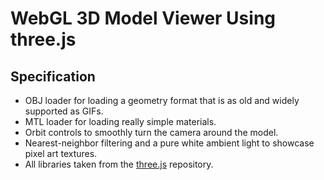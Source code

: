 # WebGL 3D Model Viewer Using three.js

## Specification

* OBJ loader for loading a geometry format that is as old and widely supported as GIFs.
* MTL loader for loading really simple materials.
* Orbit controls to smoothly turn the camera around the model.
* Nearest-neighbor filtering and a pure white ambient light to showcase pixel art textures.
* All libraries taken from the [three.js](https://github.com/mrdoob/three.js/) repository.

